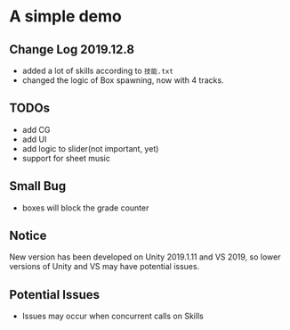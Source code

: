 # A simple demo

## Change Log 2019.12.8

* added a lot of skills according to `技能.txt`
* changed the logic of Box spawning, now with 4 tracks.

## TODOs

* add CG
* add UI
* add logic to slider(not important, yet)
* support for sheet music

## Small Bug

* boxes will block the grade counter

## Notice

New version has been developed on Unity 2019.1.11 and VS 2019, so lower versions of Unity and VS may have potential issues.

## Potential Issues

* Issues may occur when concurrent calls on Skills